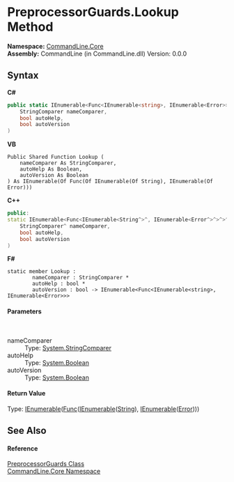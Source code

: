 # PreprocessorGuards.Lookup Method 
 

**Namespace:**&nbsp;<a href="N_CommandLine_Core">CommandLine.Core</a><br />**Assembly:**&nbsp;CommandLine (in CommandLine.dll) Version: 0.0.0

## Syntax

**C#**<br />
``` C#
public static IEnumerable<Func<IEnumerable<string>, IEnumerable<Error>>> Lookup(
	StringComparer nameComparer,
	bool autoHelp,
	bool autoVersion
)
```

**VB**<br />
``` VB
Public Shared Function Lookup ( 
	nameComparer As StringComparer,
	autoHelp As Boolean,
	autoVersion As Boolean
) As IEnumerable(Of Func(Of IEnumerable(Of String), IEnumerable(Of Error)))
```

**C++**<br />
``` C++
public:
static IEnumerable<Func<IEnumerable<String^>^, IEnumerable<Error^>^>^>^ Lookup(
	StringComparer^ nameComparer, 
	bool autoHelp, 
	bool autoVersion
)
```

**F#**<br />
``` F#
static member Lookup : 
        nameComparer : StringComparer * 
        autoHelp : bool * 
        autoVersion : bool -> IEnumerable<Func<IEnumerable<string>, IEnumerable<Error>>> 

```


#### Parameters
&nbsp;<dl><dt>nameComparer</dt><dd>Type: <a href="https://docs.microsoft.com/dotnet/api/system.stringcomparer" target="_blank">System.StringComparer</a><br /></dd><dt>autoHelp</dt><dd>Type: <a href="https://docs.microsoft.com/dotnet/api/system.boolean" target="_blank">System.Boolean</a><br /></dd><dt>autoVersion</dt><dd>Type: <a href="https://docs.microsoft.com/dotnet/api/system.boolean" target="_blank">System.Boolean</a><br /></dd></dl>

#### Return Value
Type: <a href="https://docs.microsoft.com/dotnet/api/system.collections.generic.ienumerable-1" target="_blank">IEnumerable</a>(<a href="https://docs.microsoft.com/dotnet/api/system.func-2" target="_blank">Func</a>(<a href="https://docs.microsoft.com/dotnet/api/system.collections.generic.ienumerable-1" target="_blank">IEnumerable</a>(<a href="https://docs.microsoft.com/dotnet/api/system.string" target="_blank">String</a>), <a href="https://docs.microsoft.com/dotnet/api/system.collections.generic.ienumerable-1" target="_blank">IEnumerable</a>(<a href="T_CommandLine_Error">Error</a>)))

## See Also


#### Reference
<a href="T_CommandLine_Core_PreprocessorGuards">PreprocessorGuards Class</a><br /><a href="N_CommandLine_Core">CommandLine.Core Namespace</a><br />